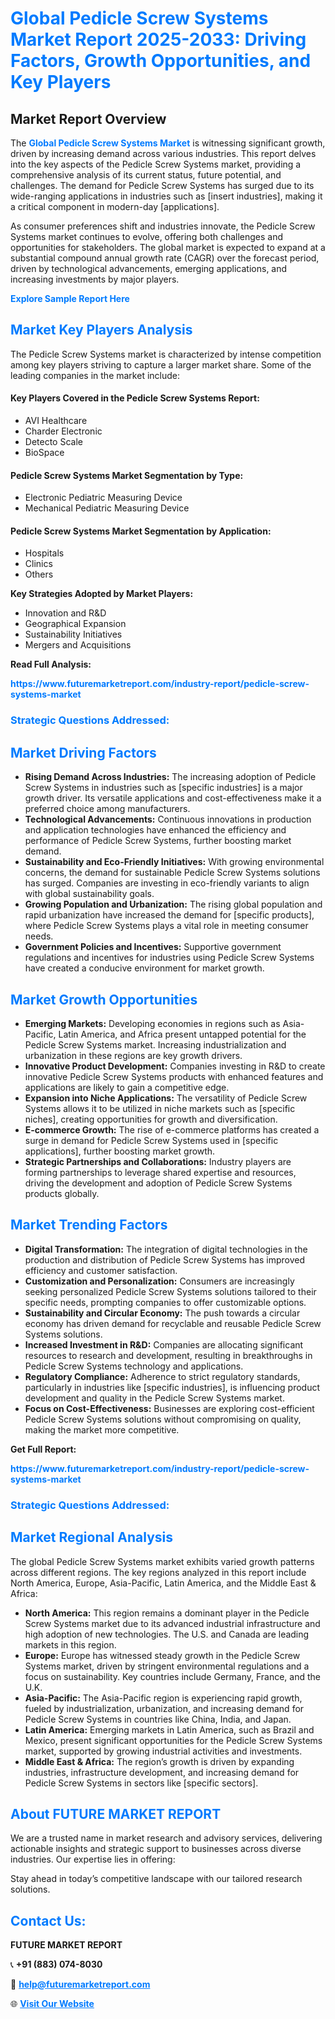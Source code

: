 <h1 style="color: #007BFF;">Global Pedicle Screw Systems Market Report 2025-2033: Driving Factors, Growth Opportunities, and Key Players</h1>

<section id="overview">
<h2>Market Report Overview</h2>
<p>The <a href="https://www.futuremarketreport.com/industry-report/pedicle-screw-systems-market" style="color: #007BFF; text-decoration: none;"><strong>Global Pedicle Screw Systems Market</strong></a> is witnessing significant growth, driven by increasing demand across various industries. This report delves into the key aspects of the Pedicle Screw Systems market, providing a comprehensive analysis of its current status, future potential, and challenges. The demand for Pedicle Screw Systems has surged due to its wide-ranging applications in industries such as [insert industries], making it a critical component in modern-day [applications].</p>
<p>As consumer preferences shift and industries innovate, the Pedicle Screw Systems market continues to evolve, offering both challenges and opportunities for stakeholders. The global market is expected to expand at a substantial compound annual growth rate (CAGR) over the forecast period, driven by technological advancements, emerging applications, and increasing investments by major players.</p>
</section>

<section id="overview">
<p><a href="https://www.futuremarketreport.com/request-sample/reportId=36219" style="color: #007BFF; text-decoration: none;"><strong>Explore Sample Report Here</strong></a></p>
</section>

<section id="key-players">
<h2 style="color: #007BFF;">Market Key Players Analysis</h2>
<p>The Pedicle Screw Systems market is characterized by intense competition among key players striving to capture a larger market share. Some of the leading companies in the market include:</p>
<h4>Key Players Covered in the Pedicle Screw Systems Report:</h4>
<ul><li>AVI Healthcare</li><li>Charder Electronic</li><li>Detecto Scale</li><li>BioSpace</li></ul>
<h4>Pedicle Screw Systems Market Segmentation by Type:</h4>
<ul><li>Electronic Pediatric Measuring Device</li><li>Mechanical Pediatric Measuring Device</li></ul>

<h4>Pedicle Screw Systems Market Segmentation by Application:</h4>
<ul><li>Hospitals</li><li>Clinics</li><li>Others</li></ul>
<p><strong>Key Strategies Adopted by Market Players:</strong></p>
<ul>
<li>Innovation and R&D</li>
<li>Geographical Expansion</li>
<li>Sustainability Initiatives</li>
<li>Mergers and Acquisitions</li>
</ul>
</section>

<section>
<p><strong>Read Full Analysis: </strong></p><a href="https://www.futuremarketreport.com/industry-report/pedicle-screw-systems-market" style="color: #007BFF; text-decoration: none;"><strong>https://www.futuremarketreport.com/industry-report/pedicle-screw-systems-market</strong></a>
<h3 style="color: #007BFF;">Strategic Questions Addressed:</h3>
</section>

<section id="driving-factors">
<h2 style="color: #007BFF;">Market Driving Factors</h2>
<ul>
<li><strong>Rising Demand Across Industries:</strong> The increasing adoption of Pedicle Screw Systems in industries such as [specific industries] is a major growth driver. Its versatile applications and cost-effectiveness make it a preferred choice among manufacturers.</li>
<li><strong>Technological Advancements:</strong> Continuous innovations in production and application technologies have enhanced the efficiency and performance of Pedicle Screw Systems, further boosting market demand.</li>
<li><strong>Sustainability and Eco-Friendly Initiatives:</strong> With growing environmental concerns, the demand for sustainable Pedicle Screw Systems solutions has surged. Companies are investing in eco-friendly variants to align with global sustainability goals.</li>
<li><strong>Growing Population and Urbanization:</strong> The rising global population and rapid urbanization have increased the demand for [specific products], where Pedicle Screw Systems plays a vital role in meeting consumer needs.</li>
<li><strong>Government Policies and Incentives:</strong> Supportive government regulations and incentives for industries using Pedicle Screw Systems have created a conducive environment for market growth.</li>
</ul>
</section>

<section id="growth-opportunities">
<h2 style="color: #007BFF;">Market Growth Opportunities</h2>
<ul>
<li><strong>Emerging Markets:</strong> Developing economies in regions such as Asia-Pacific, Latin America, and Africa present untapped potential for the Pedicle Screw Systems market. Increasing industrialization and urbanization in these regions are key growth drivers.</li>
<li><strong>Innovative Product Development:</strong> Companies investing in R&D to create innovative Pedicle Screw Systems products with enhanced features and applications are likely to gain a competitive edge.</li>
<li><strong>Expansion into Niche Applications:</strong> The versatility of Pedicle Screw Systems allows it to be utilized in niche markets such as [specific niches], creating opportunities for growth and diversification.</li>
<li><strong>E-commerce Growth:</strong> The rise of e-commerce platforms has created a surge in demand for Pedicle Screw Systems used in [specific applications], further boosting market growth.</li>
<li><strong>Strategic Partnerships and Collaborations:</strong> Industry players are forming partnerships to leverage shared expertise and resources, driving the development and adoption of Pedicle Screw Systems products globally.</li>
</ul>
</section>

<section id="trending-factors">
<h2 style="color: #007BFF;">Market Trending Factors</h2>
<ul>
<li><strong>Digital Transformation:</strong> The integration of digital technologies in the production and distribution of Pedicle Screw Systems has improved efficiency and customer satisfaction.</li>
<li><strong>Customization and Personalization:</strong> Consumers are increasingly seeking personalized Pedicle Screw Systems solutions tailored to their specific needs, prompting companies to offer customizable options.</li>
<li><strong>Sustainability and Circular Economy:</strong> The push towards a circular economy has driven demand for recyclable and reusable Pedicle Screw Systems solutions.</li>
<li><strong>Increased Investment in R&D:</strong> Companies are allocating significant resources to research and development, resulting in breakthroughs in Pedicle Screw Systems technology and applications.</li>
<li><strong>Regulatory Compliance:</strong> Adherence to strict regulatory standards, particularly in industries like [specific industries], is influencing product development and quality in the Pedicle Screw Systems market.</li>
<li><strong>Focus on Cost-Effectiveness:</strong> Businesses are exploring cost-efficient Pedicle Screw Systems solutions without compromising on quality, making the market more competitive.</li>
</ul>
</section>

<section>
<p><strong>Get Full Report: </strong></p><a href="https://www.futuremarketreport.com/industry-report/pedicle-screw-systems-market" style="color: #007BFF; text-decoration: none;"><strong>https://www.futuremarketreport.com/industry-report/pedicle-screw-systems-market</strong></a>
<h3 style="color: #007BFF;">Strategic Questions Addressed:</h3>
</section>


<section id="regional-analysis">
<h2 style="color: #007BFF;">Market Regional Analysis</h2>
<p>The global Pedicle Screw Systems market exhibits varied growth patterns across different regions. The key regions analyzed in this report include North America, Europe, Asia-Pacific, Latin America, and the Middle East & Africa:</p>
<ul>
<li><strong>North America:</strong> This region remains a dominant player in the Pedicle Screw Systems market due to its advanced industrial infrastructure and high adoption of new technologies. The U.S. and Canada are leading markets in this region.</li>
<li><strong>Europe:</strong> Europe has witnessed steady growth in the Pedicle Screw Systems market, driven by stringent environmental regulations and a focus on sustainability. Key countries include Germany, France, and the U.K.</li>
<li><strong>Asia-Pacific:</strong> The Asia-Pacific region is experiencing rapid growth, fueled by industrialization, urbanization, and increasing demand for Pedicle Screw Systems in countries like China, India, and Japan.</li>
<li><strong>Latin America:</strong> Emerging markets in Latin America, such as Brazil and Mexico, present significant opportunities for the Pedicle Screw Systems market, supported by growing industrial activities and investments.</li>
<li><strong>Middle East & Africa:</strong> The region’s growth is driven by expanding industries, infrastructure development, and increasing demand for Pedicle Screw Systems in sectors like [specific sectors].</li>
</ul>
</section>

<footer>
<h2 style="color: #007BFF;">About FUTURE MARKET REPORT</h2>
<p>We are a trusted name in market research and advisory services, delivering actionable insights and strategic support to businesses across diverse industries. Our expertise lies in offering:</p>

<p>Stay ahead in today’s competitive landscape with our tailored research solutions.</p>

<h2 style="color: #007BFF;">Contact Us:</h2>
<p><strong>FUTURE MARKET REPORT</strong></p>
<p>📞 <strong>+91 (883) 074-8030</strong></p>
<p>📧 <strong><a href="mailto:help@futuremarketreport.com" style="color: #007BFF;">help@futuremarketreport.com</a></strong></p>
<p>🌐 <strong><a href="https://www.futuremarketreport.com/" style="color: #007BFF;">Visit Our Website</a></strong></p>
</footer>